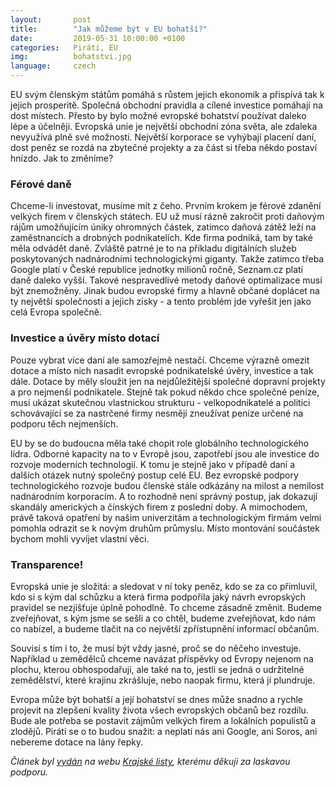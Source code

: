 ```yaml
---
layout:       post
title:        "Jak můžeme být v EU bohatší?"
date:         2019-05-31 10:00:00 +0100
categories:   Piráti, EU
img:          bohatstvi.jpg
language:     czech
---
```


EU svým členským státům pomáhá s růstem jejich ekonomik a přispívá tak k jejich prosperitě. Společná obchodní pravidla a cílené investice pomáhají na dost místech. Přesto by bylo možné evropské bohatství používat daleko lépe a účelněji. Evropská unie je největší obchodní zóna světa, ale zdaleka nevyužívá plně své možnosti. Největší korporace se vyhýbají placení daní, dost peněz se rozdá na zbytečné projekty a za část si třeba někdo postaví hnízdo. Jak to změníme?

<!--more-->

### Férové daně

Chceme-li investovat, musíme mít z čeho. Prvním krokem je férové zdanění velkých firem v členských státech. EU už musí rázně zakročit proti daňovým rájům umožňujícím úniky ohromných částek, zatímco daňová zátěž leží na zaměstnancích a drobných podnikatelích. Kde firma podniká, tam by také měla odvádět daně. Zvláště patrné je to na příkladu digitálních služeb poskytovaných nadnárodními technologickými giganty. Takže zatímco třeba Google platí v České republice jednotky milionů ročně, Seznam.cz platí daně daleko vyšší. Takové nespravedlivé metody daňové optimalizace musí být znemožněny. Jinak budou evropské firmy a hlavně občané doplácet na ty největší společnosti a jejich zisky - a tento problém jde vyřešit jen jako celá Evropa společně.

### Investice a úvěry místo dotací

Pouze vybrat více daní ale samozřejmě nestačí. Chceme výrazně omezit dotace a místo nich nasadit evropské podnikatelské úvěry, investice a tak dále. Dotace by měly sloužit jen na nejdůležitější společné dopravní projekty a pro nejmenší podnikatele. Stejně tak pokud někdo chce společné peníze, musí ukázat skutečnou vlastnickou strukturu - velkopodnikatelé a politici schovávající se za nastrčené firmy nesmějí zneužívat peníze určené na podporu těch nejmenších.

EU by se do budoucna měla také chopit role globálního technologického lídra. Odborné kapacity na to v Evropě jsou, zapotřebí jsou ale investice do rozvoje moderních technologií. K tomu je stejně jako v případě daní a dalších otázek nutný společný postup celé EU. Bez evropské podpory technologického rozvoje budou členské stále odkázány na milost a nemilost nadnárodním korporacím. A to rozhodně není správný postup, jak dokazují skandály amerických a čínských firem z poslední doby. A mimochodem, právě taková opatření by našim univerzitám a technologickým firmám velmi pomohla odrazit se k novým druhům průmyslu. Místo montování součástek bychom mohli vyvíjet vlastní věci.

### Transparence!

Evropská unie je složitá: a sledovat v ní toky peněz, kdo se za co přimluvil, kdo si s kým dal schůzku a která firma podpořila jaký návrh evropských pravidel se nezjišťuje úplně pohodlně. To chceme zásadně změnit. Budeme zveřejňovat, s kým jsme se sešli a co chtěl, budeme zveřejňovat, kdo nám co nabízel, a budeme tlačit na co největší zpřístupnění informací občanům.

Souvisí s tím i to, že musí být vždy jasné, proč se do něčeho investuje. Například u zemědělců chceme navázat příspěvky od Evropy nejenom na plochu, kterou obhospodařují, ale také na to, jestli se jedná o udržitelné zemědělství, které krajinu zkrášluje, nebo naopak firmu, která jí plundruje.

Evropa může být bohatší a její bohatství se dnes může snadno a rychle projevit na zlepšení kvality života všech evropských občanů bez rozdílu. Bude ale potřeba se postavit zájmům velkých firem a lokálních populistů a zlodějů. Piráti se o to budou snažit: a neplatí nás ani Google, ani Soros, ani nebereme dotace na lány řepky.

*Článek byl [vydán](https://www.krajskelisty.cz/praha/21913-neplati-nas-ani-google-ani-soros-nebereme-dotace-na-lany-repky-takze-hr-na-ne-s-piratem-na-palubu-eu.htm) na webu [Krajské listy](https://www.krajskelisty.cz/), kterému děkuji za laskavou podporu.*
